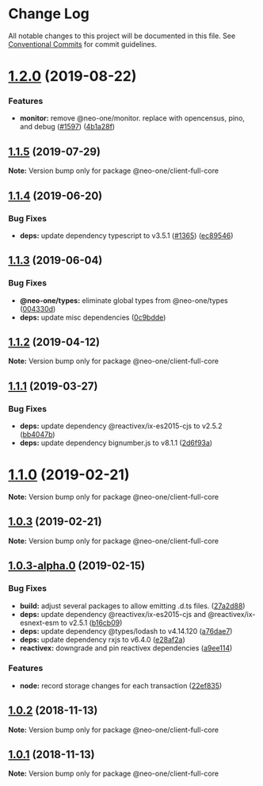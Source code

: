 # Change Log

All notable changes to this project will be documented in this file.
See [Conventional Commits](https://conventionalcommits.org) for commit guidelines.

# [1.2.0](https://github.com/neo-one-suite/neo-one/compare/@neo-one/client-full-core@1.1.5...@neo-one/client-full-core@1.2.0) (2019-08-22)


### Features

* **monitor:** remove @neo-one/monitor. replace with opencensus, pino, and debug ([#1597](https://github.com/neo-one-suite/neo-one/issues/1597)) ([4b1a28f](https://github.com/neo-one-suite/neo-one/commit/4b1a28f))





## [1.1.5](https://github.com/neo-one-suite/neo-one/compare/@neo-one/client-full-core@1.1.4...@neo-one/client-full-core@1.1.5) (2019-07-29)

**Note:** Version bump only for package @neo-one/client-full-core





## [1.1.4](https://github.com/neo-one-suite/neo-one/compare/@neo-one/client-full-core@1.1.3...@neo-one/client-full-core@1.1.4) (2019-06-20)


### Bug Fixes

* **deps:** update dependency typescript to v3.5.1 ([#1365](https://github.com/neo-one-suite/neo-one/issues/1365)) ([ec89546](https://github.com/neo-one-suite/neo-one/commit/ec89546))





## [1.1.3](https://github.com/neo-one-suite/neo-one/compare/@neo-one/client-full-core@1.1.2...@neo-one/client-full-core@1.1.3) (2019-06-04)


### Bug Fixes

* **@neo-one/types:** eliminate global types from @neo-one/types ([004330d](https://github.com/neo-one-suite/neo-one/commit/004330d))
* **deps:** update misc dependencies ([0c9bdde](https://github.com/neo-one-suite/neo-one/commit/0c9bdde))





## [1.1.2](https://github.com/neo-one-suite/neo-one/compare/@neo-one/client-full-core@1.1.1...@neo-one/client-full-core@1.1.2) (2019-04-12)

**Note:** Version bump only for package @neo-one/client-full-core





## [1.1.1](https://github.com/neo-one-suite/neo-one/compare/@neo-one/client-full-core@1.1.0...@neo-one/client-full-core@1.1.1) (2019-03-27)


### Bug Fixes

* **deps:** update dependency @reactivex/ix-es2015-cjs to v2.5.2 ([bb4047b](https://github.com/neo-one-suite/neo-one/commit/bb4047b))
* **deps:** update dependency bignumber.js to v8.1.1 ([2d6f93a](https://github.com/neo-one-suite/neo-one/commit/2d6f93a))





# [1.1.0](https://github.com/neo-one-suite/neo-one/compare/@neo-one/client-full-core@1.0.3...@neo-one/client-full-core@1.1.0) (2019-02-21)

**Note:** Version bump only for package @neo-one/client-full-core





## [1.0.3](https://github.com/neo-one-suite/neo-one/compare/@neo-one/client-full-core@1.0.3-alpha.0...@neo-one/client-full-core@1.0.3) (2019-02-21)

**Note:** Version bump only for package @neo-one/client-full-core





## [1.0.3-alpha.0](https://github.com/neo-one-suite/neo-one/compare/@neo-one/client-full-core@1.0.2...@neo-one/client-full-core@1.0.3-alpha.0) (2019-02-15)


### Bug Fixes

* **build:** adjust several packages to allow emitting .d.ts files. ([27a2d88](https://github.com/neo-one-suite/neo-one/commit/27a2d88))
* **deps:** update dependency @reactivex/ix-es2015-cjs and @reactivex/ix-esnext-esm to v2.5.1 ([b16cb09](https://github.com/neo-one-suite/neo-one/commit/b16cb09))
* **deps:** update dependency @types/lodash to v4.14.120 ([a76dae7](https://github.com/neo-one-suite/neo-one/commit/a76dae7))
* **deps:** update dependency rxjs to v6.4.0 ([e28af2a](https://github.com/neo-one-suite/neo-one/commit/e28af2a))
* **reactivex:** downgrade and pin reactivex dependencies ([a9ee114](https://github.com/neo-one-suite/neo-one/commit/a9ee114))


### Features

* **node:** record storage changes for each transaction ([22ef835](https://github.com/neo-one-suite/neo-one/commit/22ef835))





## [1.0.2](https://github.com/neo-one-suite/neo-one/compare/@neo-one/client-full-core@1.0.1...@neo-one/client-full-core@1.0.2) (2018-11-13)

**Note:** Version bump only for package @neo-one/client-full-core





## [1.0.1](https://github.com/neo-one-suite/neo-one/compare/@neo-one/client-full-core@1.0.0...@neo-one/client-full-core@1.0.1) (2018-11-13)

**Note:** Version bump only for package @neo-one/client-full-core
